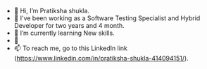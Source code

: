 - 👋 Hi, I’m Pratiksha shukla.
- 👀 I've been working as a Software Testing Specialist and Hybrid Developer for two years and 4 month.
- 🌱 I’m currently learning New skills.
- 💞️
- 📫 To reach me, go to this LinkedIn link (https://www.linkedin.com/in/pratiksha-shukla-414094151/).

<!---
shuukla/shuukla is a ✨ special ✨ repository because its `README.md` (this file) appears on your GitHub profile.
You can click the Preview link to take a look at your changes.
--->
